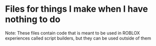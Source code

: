 # Files for things I make when I have nothing to do
Note: These files contain code that is meant to be used in ROBLOX experiences called script builders, but they can be used outside of them
